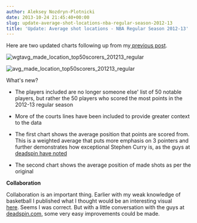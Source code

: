 ```yaml
---
author: Aleksey Nozdryn-Plotnicki
date: 2013-10-24 21:45:40+00:00
slug: update-average-shot-locations-nba-regular-season-2012-13
title: 'Update: Average shot locations - NBA Regular Season 2012-13'
---
```


Here are two updated charts following up from my[ previous post](average-made-shot-location-nba-regular-season-2012-13.html).

![wgtavg_made_location_top50scorers_201213_regular]({filename}/images/wgtavg_made_location_top50scorers_201213_regular.png)

![avg_made_location_top50scorers_201213_regular]({filename}/images/avg_made_location_top50scorers_201213_regular.png)

What's new?

  * The players included are no longer someone else' list of 50 notable players, but rather the 50 players who scored the most points in the 2012-13 regular season

  * More of the courts lines have been included to provide greater context to the data
	
  * The first chart shows the average position that points are scored from. This is a weighted average that puts more emphasis on 3 pointers and further demonstrates how exceptional Stephen Curry is, as the guys at [deadspin have noted](http://regressing.deadspin.com/stephen-currys-numbers-are-as-unlikely-and-wonderful-a-1449057524)
	
  * The second chart shows the average position of made shots as per the original

**Collaboration**

Collaboration is an important thing. Earlier with my weak knowledge of basketball I published what I thought would be an interesting visual [here](average-made-shot-location-nba-regular-season-2012-13.html). Seems I was correct. But with a little conversation with the guys at [deadspin.com](deadspin.com), some very easy improvements could be made.
